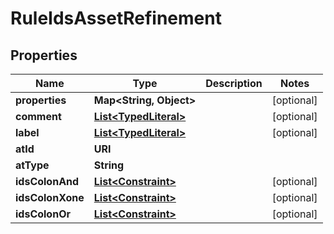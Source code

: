 

# RuleIdsAssetRefinement


## Properties

| Name | Type | Description | Notes |
|------------ | ------------- | ------------- | -------------|
|**properties** | **Map&lt;String, Object&gt;** |  |  [optional] |
|**comment** | [**List&lt;TypedLiteral&gt;**](TypedLiteral.md) |  |  [optional] |
|**label** | [**List&lt;TypedLiteral&gt;**](TypedLiteral.md) |  |  [optional] |
|**atId** | **URI** |  |  |
|**atType** | **String** |  |  |
|**idsColonAnd** | [**List&lt;Constraint&gt;**](Constraint.md) |  |  [optional] |
|**idsColonXone** | [**List&lt;Constraint&gt;**](Constraint.md) |  |  [optional] |
|**idsColonOr** | [**List&lt;Constraint&gt;**](Constraint.md) |  |  [optional] |



